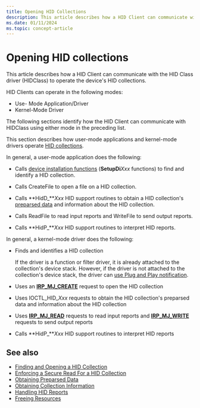 ```yaml
---
title: Opening HID Collections
description: This article describes how a HID Client can communicate with the HID Class driver (HIDClass) to operate the device's HID collections.
ms.date: 01/11/2024
ms.topic: concept-article
---
```


# Opening HID collections

This article describes how a HID Client can communicate with the HID Class driver (HIDClass) to operate the device's HID collections.

HID Clients can operate in the following modes:

- Use- Mode Application/Driver
- Kernel-Mode Driver

The following sections identify how the HID Client can communicate with HIDClass using either mode in the preceding list.

This section describes how user-mode applications and kernel-mode drivers operate [HID collections](hid-collections.md).

In general, a user-mode application does the following:

- Calls [device installation functions](/previous-versions/ff541299(v=vs.85)) (**SetupDi***Xxx* functions) to find and identify a HID collection.

- Calls CreateFile to open a file on a HID collection.

- Calls **HidD_***Xxx* HID support routines to obtain a HID collection's [preparsed data](preparsed-data.md) and information about the HID collection.

- Calls ReadFile to read input reports and WriteFile to send output reports.

- Calls **HidP_***Xxx* HID support routines to interpret HID reports.

In general, a kernel-mode driver does the following:

- Finds and identifies a HID collection

  If the driver is a function or filter driver, it is already attached to the collection's device stack. However, if the driver is not attached to the collection's device stack, the driver can [use Plug and Play notification](../kernel/using-pnp-notification.md).

- Uses an [**IRP_MJ_CREATE**](../kernel/irp-mj-create.md) request to open the HID collection

- Uses IOCTL_HID_*Xxx* requests to obtain the HID collection's preparsed data and information about the HID collection

- Uses [**IRP_MJ_READ**](../kernel/irp-mj-read.md) requests to read input reports and [**IRP_MJ_WRITE**](../kernel/irp-mj-write.md) requests to send output reports

- Calls **HidP_***Xxx* HID support routines to interpret HID reports

## See also

- [Finding and Opening a HID Collection](finding-and-opening-a-hid-collection.md)
- [Enforcing a Secure Read For a HID Collection](enforcing-a-secure-read-for-a-hid-collection.md)
- [Obtaining Preparsed Data](obtaining-preparsed-data.md)
- [Obtaining Collection Information](obtaining-collection-information.md)
- [Handling HID Reports](handling-hid-reports.md)
- [Freeing Resources](freeing-resources.md)
